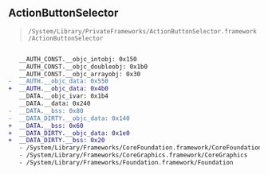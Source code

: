 ## ActionButtonSelector

> `/System/Library/PrivateFrameworks/ActionButtonSelector.framework/ActionButtonSelector`

```diff

   __AUTH_CONST.__objc_intobj: 0x150
   __AUTH_CONST.__objc_doubleobj: 0x1b0
   __AUTH_CONST.__objc_arrayobj: 0x30
-  __AUTH.__objc_data: 0x550
+  __AUTH.__objc_data: 0x4b0
   __DATA.__objc_ivar: 0x1b4
   __DATA.__data: 0x240
-  __DATA.__bss: 0x80
-  __DATA_DIRTY.__objc_data: 0x140
+  __DATA.__bss: 0x60
+  __DATA_DIRTY.__objc_data: 0x1e0
+  __DATA_DIRTY.__bss: 0x20
   - /System/Library/Frameworks/CoreFoundation.framework/CoreFoundation
   - /System/Library/Frameworks/CoreGraphics.framework/CoreGraphics
   - /System/Library/Frameworks/Foundation.framework/Foundation

```
